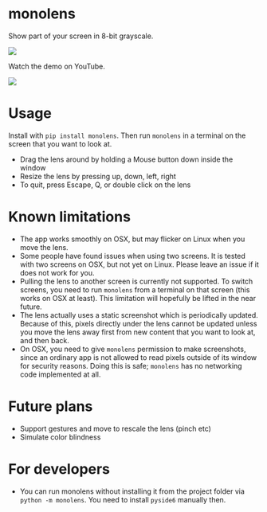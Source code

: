 # monolens

Show part of your screen in 8-bit grayscale.

[<img src="https://img.shields.io/pypi/v/monolens.svg">](https://pypi.org/project/monolens)

Watch the demo on YouTube.

[<img src="https://img.youtube.com/vi/f8FRBlSoqWQ/0.jpg">](https://youtu.be/f8FRBlSoqWQ)

# Usage

Install with `pip install monolens`. Then run `monolens` in a terminal on the screen that you want to look at.

- Drag the lens around by holding a Mouse button down inside the window
- Resize the lens by pressing up, down, left, right
- To quit, press Escape, Q, or double click on the lens

# Known limitations

- The app works smoothly on OSX, but may flicker on Linux when you move the lens.
- Some people have found issues when using two screens. It is tested with two screens
  on OSX, but not yet on Linux. Please leave an issue if it does not work for you.
- Pulling the lens to another screen is currently not supported. To switch screens,
  you need to run `monolens` from a terminal on that screen (this works on OSX at least).
  This limitation will hopefully be lifted in the near future.
- The lens actually uses a static screenshot which is periodically updated. Because of
  this, pixels directly under the lens cannot be updated unless you move the lens away
  first from new content that you want to look at, and then back.
- On OSX, you need to give `monolens` permission to make screenshots, since an ordinary
  app is not allowed to read pixels outside of its window for security reasons.
  Doing this is safe; `monolens` has no networking code implemented at all.

# Future plans

- Support gestures and move to rescale the lens (pinch etc)
- Simulate color blindness

# For developers

- You can run monolens without installing it from the project folder via
  `python -m monolens`. You need to install `pyside6` manually then.
